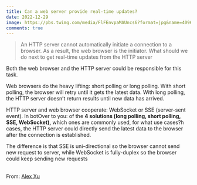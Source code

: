 ```yaml
---
title: Can a web server provide real-time updates?
date: 2022-12-29
image: https://pbs.twimg.com/media/FlFEnvpaMAUncs6?format=jpg&name=4096x4096
comments: true
---
```

> An HTTP server cannot automatically initiate a connection to a browser. As a result, the web browser is the initiator. What should we do next to get real-time updates from the HTTP server

Both the web browser and the HTTP server could be responsible for this task.

Web browsers do the heavy lifting: short polling or long polling. With short polling, the browser will retry until it gets the latest data. With long polling, the HTTP server doesn’t return results until new data has arrived.

HTTP server and web browser cooperate: WebSocket or SSE (server-sent event). In botOver to you: of the **4 solutions (long polling, short polling, SSE, WebSocket),** which ones are commonly used, for what use cases?h cases, the HTTP server could directly send the latest data to the browser after the connection is established.

The difference is that SSE is uni-directional so the browser cannot send new request to server, while WebSocket is fully-duplex so the browser could keep sending new requests

\
F﻿rom: [Alex Xu](https://twitter.com/alexxubyte)